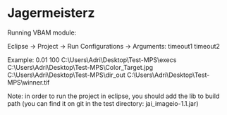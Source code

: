 Jagermeisterz
=============
Running VBAM module:

Eclipse -> Project -> Run Configurations -> Arguments: timeout1 timeout2

Example: 0.01 100 C:\Users\Adri\Desktop\Test-MPS\execs C:\Users\Adri\Desktop\Test-MPS\Color_Target.jpg C:\Users\Adri\Desktop\Test-MPS\dir_out C:\Users\Adri\Desktop\Test-MPS\winner.tif

Note: in order to run the project in eclipse, you should add the lib to build path (you can find it on git in the test directory: jai_imageio-1.1.jar)
